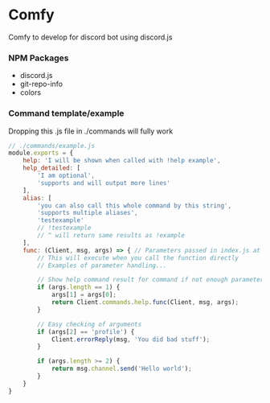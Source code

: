 # Comfy
Comfy to develop for discord bot using discord.js

### NPM Packages
- discord.js
- git-repo-info
- colors

### Command template/example
Dropping this .js file in ./commands will fully work
```javascript
// ./commands/example.js
module.exports = {
    help: 'I will be shown when called with !help example',
    help_detailed: [
        'I am optional',
        'supports and will output more lines'
    ],
    alias: [
        'you can also call this whole command by this string',
        'supports multiple aliases',
        'testexample'
        // !testexample
        // ^ will return same results as !example
    ],
    func: (Client, msg, args) => { // Parameters passed in index.js at Comfy.startListen()
        // This will execute when you call the function directly
        // Examples of parameter handling...

        // Show help command result for command if not enough parameters
        if (args.length == 1) {
            args[1] = args[0];
            return Client.commands.help.func(Client, msg, args);
        }

        // Easy checking of arguments
        if (args[2] == 'profile') {
            Client.errorReply(msg, 'You did bad stuff');
        }

        if (args.length >= 2) {
            return msg.channel.send('Hello world');
        }
    }
}
```